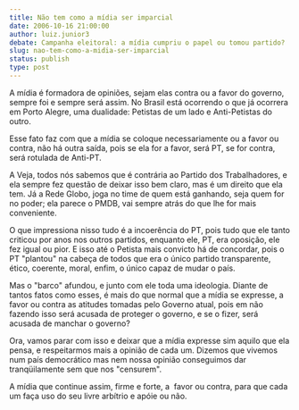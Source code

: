 ```yaml
---
title: Não tem como a mídia ser imparcial
date: 2006-10-16 21:00:00
author: luiz.junior3
debate: Campanha eleitoral: a mídia cumpriu o papel ou tomou partido?
slug: nao-tem-como-a-midia-ser-imparcial
status: publish 
type: post
---
```


A mídia é formadora de opiniões, sejam elas contra ou a favor do governo, sempre foi e sempre será assim. No Brasil está ocorrendo o que já ocorrera em Porto Alegre, uma dualidade: Petistas de um lado e Anti-Petistas do outro. 


Esse fato faz com que a mídia se coloque necessariamente ou a favor ou contra, não há outra saída, pois se ela for a favor, será PT, se for contra, será rotulada de Anti-PT. 


A Veja, todos nós sabemos que é contrária ao Partido dos Trabalhadores, e ela sempre fez questão de deixar isso bem claro, mas é um direito que ela tem. Já a Rede Globo, joga no time de quem está ganhando, seja quem for no poder; ela parece o PMDB, vai sempre atrás do que lhe for mais conveniente.


O que impressiona nisso tudo é a incoerência do PT, pois tudo que ele tanto criticou por anos nos outros partidos, enquanto ele, PT, era oposição, ele fez igual ou pior. E isso até o Petista mais convicto há de concordar, pois o PT "plantou" na cabeça de todos que era o único partido transparente, ético, coerente, moral, enfim, o único capaz de mudar o país.


Mas o "barco" afundou, e junto com ele toda uma ideologia. Diante de tantos fatos como esses, é mais do que normal que a mídia se expresse, a favor ou contra as atitudes tomadas pelo Governo atual, pois em não fazendo isso será acusada de proteger o governo, e se o fizer, será acusada de manchar o governo? 


Ora, vamos parar com isso e deixar que a mídia expresse sim aquilo que ela pensa, e respeitarmos mais a opinião de cada um. Dizemos que vivemos num país democrático mas nem nossa opinião conseguimos dar tranqüilamente sem que nos "censurem".


A mídia que continue assim, firme e forte, a  favor ou contra, para que cada um faça uso do seu livre arbítrio e apóie ou não.


